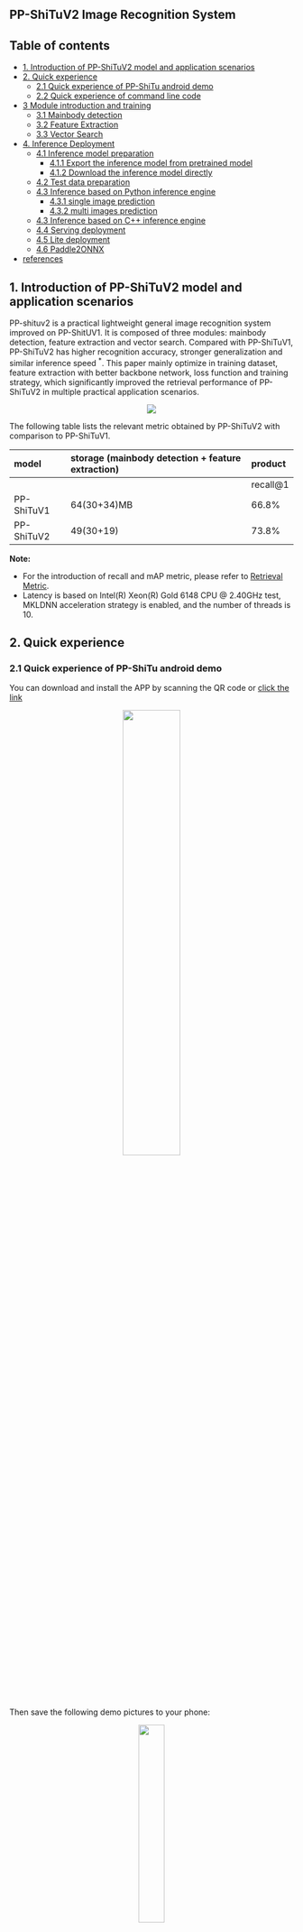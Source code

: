 ## PP-ShiTuV2 Image Recognition System

## Table of contents

- [1. Introduction of PP-ShiTuV2 model and application scenarios](#1-introduction-of-pp-shituv2-model-and-application-scenarios)
- [2. Quick experience](#2-quick-experience)
  - [2.1 Quick experience of PP-ShiTu android demo](#21-quick-experience-of-pp-shitu-android-demo)
  - [2.2 Quick experience of command line code](#22-quick-experience-of-command-line-code)
- [3 Module introduction and training](#3-module-introduction-and-training)
  - [3.1 Mainbody detection](#31-mainbody-detection)
  - [3.2 Feature Extraction](#32-feature-extraction)
  - [3.3 Vector Search](#33-vector-search)
- [4. Inference Deployment](#4-inference-deployment)
  - [4.1 Inference model preparation](#41-inference-model-preparation)
    - [4.1.1 Export the inference model from pretrained model](#411-export-the-inference-model-from-pretrained-model)
    - [4.1.2 Download the inference model directly](#412-download-the-inference-model-directly)
  - [4.2 Test data preparation](#42-test-data-preparation)
  - [4.3 Inference based on Python inference engine](#43-inference-based-on-python-inference-engine)
    - [4.3.1 single image prediction](#431-single-image-prediction)
    - [4.3.2 multi images prediction](#432-multi-images-prediction)
  - [4.3 Inference based on C++ inference engine](#43-inference-based-on-c-inference-engine)
  - [4.4 Serving deployment](#44-serving-deployment)
  - [4.5 Lite deployment](#45-lite-deployment)
  - [4.6 Paddle2ONNX](#46-paddle2onnx)
- [references](#references)

## 1. Introduction of PP-ShiTuV2 model and application scenarios

PP-shituv2 is a practical lightweight general image recognition system improved on PP-ShitUV1. It is composed of three modules: mainbody detection, feature extraction and vector search. Compared with PP-ShiTuV1, PP-ShiTuV2 has higher recognition accuracy, stronger generalization and similar inference speed <sup>*</sup>. This paper mainly optimize in training dataset, feature extraction with better backbone network, loss function and training strategy, which significantly improved the retrieval performance of PP-ShiTuV2 in multiple practical application scenarios.

<div align="center">
<img src="../../images/structure.jpg" />
</div>

The following table lists the relevant metric obtained by PP-ShiTuV2 with comparison to PP-ShiTuV1.

| model      | storage (mainbody detection + feature extraction) | product  |
| :--------- | :------------------------------------------------ | :------- |
|            |                                                   | recall@1 |
| PP-ShiTuV1 | 64(30+34)MB                                       | 66.8%    |
| PP-ShiTuV2 | 49(30+19)                                         | 73.8%    |

**Note:**
- For the introduction of recall and mAP metric, please refer to [Retrieval Metric](../algorithm_introduction/reid.md).
- Latency is based on Intel(R) Xeon(R) Gold 6148 CPU @ 2.40GHz test, MKLDNN acceleration strategy is enabled, and the number of threads is 10.

## 2. Quick experience

### 2.1 Quick experience of PP-ShiTu android demo

You can download and install the APP by scanning the QR code or [click the link](https://paddle-imagenet-models-name.bj.bcebos.com/demos/PP-ShiTu.apk)

<div align=center><img src="../../images/quick_start/android_demo/PPShiTu_qrcode.png" height="45%" width="45%"/></div>

Then save the following demo pictures to your phone:

<div align=center><img src="../../images/recognition/drink_data_demo/test_images/nongfu_spring.jpeg" width=30% height=30% /></div>

Open the installed APP, click the "**file recognition**" button below, select the above saved image, and you can get the following recognition results:

<div align=center><img src="../../images/quick_start/android_demo/android_nongfu_spring.JPG" width=30% height=30%/></div>

### 2.2 Quick experience of command line code

- First follow the commands below to install paddlepaddle and faiss
  ```shell
  # If your machine is installed with CUDA9 or CUDA10, please run the following command to install
  python3.7 -m pip install paddlepaddle-gpu -i https://mirror.baidu.com/pypi/simple

  # If your machine is CPU, please run the following command to install
  python3.7 -m pip install paddlepaddle -i https://mirror.baidu.com/pypi/simple

  # install faiss database
  python3.7 -m pip install faiss-cpu==1.7.1post2
  ```

- Then follow the command below to install the paddleclas whl package
  ```shell
  # Go to the root directory of PaddleClas
  cd PaddleClas

  # install paddleclas
  pip install -v -e .
  ```

- Then execute the following command to download and decompress the demo data, and finally execute command to quick start image recognition

  ```shell
  # Download and unzip the demo data
  wget -nc https://paddle-imagenet-models-name.bj.bcebos.com/dygraph/rec/data/drink_dataset_v2.0.tar && tar -xf drink_dataset_v2.0.tar

  # Execute the identification command
  paddleclas \
  --model_name=PP-ShiTuV2 \
  --infer_imgs=./drink_dataset_v2.0/test_images/100.jpeg \
  --index_dir=./drink_dataset_v2.0/index/ \
  --data_file=./drink_dataset_v2.0/gallery/drink_label.txt
  ```

## 3 Module introduction and training

### 3.1 Mainbody detection

Mainbody detection is a widely used detection technology. It refers to detecting the coordinate position of one or more objects in the image, and then cropping the corresponding area in the image for identification. Mainbody detection is the pre-procedure of the recognition task. The input image is recognized after mainbody detection, which can remove complex backgrounds and effectively improve the recognition accuracy.

Taking into account the detection speed, model size, detection accuracy and other factors, the lightweight model `PicoDet-LCNet_x2_5` developed by PaddleDetection was finally selected as the mainbody detection model of PP-ShiTuV2

For details on the dataset, training, evaluation, inference, etc. of the mainbody detection model, please refer to the document: [picodet_lcnet_x2_5_640_mainbody](../../en/image_recognition_pipeline/mainbody_detection_en.md).

### 3.2 Feature Extraction

Feature extraction is a key part of image recognition. It is designed to convert the input image into a fixed-dimensional feature vector for subsequent [vector search](../../en/image_recognition_pipeline/vector_search_en.md) . Taking into account the speed of the feature extraction model, model size, feature extraction performance and other factors, the [`PPLCNetV2_base`](../../en/models/PP-LCNet_en.md) developed by PaddleClas was finally selected as the feature extraction network. Compared with `PPLCNet_x2_5` used by PP-ShiTuV1, `PPLCNetV2_base` basically maintains high classification accuracy and reduces inference time by 40%<sup>*</sup>.

**Note:** <sup>*</sup>The inference environment is based on Intel(R) Xeon(R) Gold 6271C CPU @ 2.60GHz hardware platform, OpenVINO inference platform.

During the experiment, we found that we can make appropriate improvements to `PPLCNetV2_base` to achieve higher performance in recognition tasks while keeping the speed basically unchanged, including: removing `ReLU` and `FC` at the end of `PPLCNetV2_base`, change the stride of the last stage (RepDepthwiseSeparable) to 1.

For details about the dataset, training, evaluation, inference, etc. of the feature extraction model, please refer to the document: [PPLCNetV2_base_ShiTu](../../en/image_recognition_pipeline/feature_extraction_en.md).

### 3.3 Vector Search

Vector Search technology is widely used in image recognition. Its' main goal is to calculate the similarity or distance of the feature vector in the established vector database for a given query vector, and return the similarity ranking result of the candidate vector.

In the PP-ShiTuV2 recognition system, we use the [Faiss](https://github.com/facebookresearch/faiss) vector research open source library, which has good adaptability, easy installation, rich algorithms, It supports the advantages of both CPU and GPU.

For the installation and use of the Faiss vector research tool in the PP-ShiTuV2 system, please refer to the document: [vector search](../../en/image_recognition_pipeline/vector_search_en.md).

## 4. Inference Deployment

### 4.1 Inference model preparation
Paddle Inference is the native inference database of Paddle, which enabled on the server and the cloud to provide high-performance inference capabilities. Compared to making predictions based on pre-trained models directly, Paddle Inference can use MKLDNN, CUDNN, and TensorRT for prediction acceleration to achieve better inference performance. For more introduction to Paddle Inference inference engine, please refer to [Paddle Inference official website tutorial](https://www.paddlepaddle.org.cn/documentation/docs/zh/guides/infer/inference/inference_cn.html).

When using Paddle Inference for model inference, the loaded model type is the inference model. This case provides two methods to obtain the inference model. If you want to get the same result as the document, please click [Download the inference model directly](#412-download-the-inference-model-directly).

#### 4.1.1 Export the inference model from pretrained model
- Please refer to the document [Mainbody Detection Inference Model Preparation](../../en/image_recognition_pipeline/mainbody_detection_en.md), or refer to [4.1.2](#412-direct download-inference-model)

- To export the weights of the feature extraction model, you can refer to the following commands:
  ```shell
  python3.7 tools/export_model.py \
  -c ./ppcls/configs/GeneralRecognitionV2/GeneralRecognitionV2_PPLCNetV2_base.yaml \
  -o Global.pretrained_model="https://paddle-imagenet-models-name.bj.bcebos.com/dygraph/rec/models/pretrain/PPShiTuV2/general_PPLCNetV2_base_pretrained_v1.0.pdparams" \
  -o Global.save_inference_dir=deploy/models/GeneralRecognitionV2_PPLCNetV2_base`
  ```
  After executing the script, the `GeneralRecognitionV2_PPLCNetV2_base` folder will be generated under `deploy/models/` with the following file structure:

  ```log
  deploy/models/
  ├── GeneralRecognitionV2_PPLCNetV2_base
  │   ├── inference.pdiparams
  │   ├── inference.pdiparams.info
  │   └── inference.pdmodel
  ```

#### 4.1.2 Download the inference model directly

[Section 4.1.1](#411-export-the-inference-model-from-pretrained-model) provides a method to export the inference model, here we provide the exported inference model, you can download the model to the specified location and decompress it by the following command experience.

```shell
cd deploy/models

# Download the mainbody detection inference model and unzip it
wget -nc https://paddle-imagenet-models-name.bj.bcebos.com/dygraph/rec/models/inference/picodet_PPLCNet_x2_5_mainbody_lite_v1.0_infer.tar && tar -xf picodet_PPLCNet_x2_5_mainbody_lite_v1.0_infer.tar

# Download the feature extraction inference model and unzip it
wget -nc https://paddle-imagenet-models-name.bj.bcebos.com/dygraph/rec/models/inference/PP-ShiTuV2/general_PPLCNetV2_base_pretrained_v1.0_infer.tar && tar -xf general_PPLCNetV2_base_pretrained_v1.tar
```

### 4.2 Test data preparation

After preparing the mainbody detection and feature extraction models, you also need to prepare the test data as input. You can run the following commands to download and decompress the test data.

```shell
# return to ./deploy
cd ../

# Download the test data drink_dataset_v2.0 and unzip it
wget -nc https://paddle-imagenet-models-name.bj.bcebos.com/dygraph/rec/data/drink_dataset_v2.0.tar && tar -xf drink_dataset_v2.0.tar
```

### 4.3 Inference based on Python inference engine

#### 4.3.1 single image prediction

Then execute the following command to identify the single image `./drink_dataset_v2.0/test_images/100.jpeg`.

```shell
# Execute the following command to predict with GPU
python3.7 python/predict_system.py -c configs/inference_general.yaml -o Global.infer_imgs="./drink_dataset_v2.0/test_images/100.jpeg"

# Execute the following command to predict with CPU
python3.7 python/predict_system.py -c configs/inference_general.yaml -o Global.infer_imgs="./drink_dataset_v2.0/test_images/100.jpeg" -o Global.use_gpu=False
```

The final output is as follows.

```log
[{'bbox': [437, 71, 660, 728], 'rec_docs': '元气森林', 'rec_scores': 0.7740249}, {'bbox': [221, 72, 449, 701], 'rec_docs': '元气森林', 'rec_scores': 0.6950992}, {'bbox': [794, 104, 979, 652], 'rec_docs': '元气森林', 'rec_scores': 0.6305153}]
```

The recognition process supports flexible configuration. Users can choose not to use the object detection model, but directly input a single whole image into the feature extraction model, and calculate the feature vector for subsequent retrieval, thereby reducing the time-consuming of the overall recognition process. It can be achieved by the script below
```shell
# Use the following command to use the GPU for whole-image prediction
python3.7 python/predict_system.py -c configs/inference_general.yaml -o Global.det_inference_model_dir=None

# Use the following command to use the CPU for whole-image prediction
python3.7 python/predict_system.py -c configs/inference_general.yaml -o Global.use_gpu=False -o Global.det_inference_model_dir=None
```

The final output is as follows
```log
INFO: find 'Global.det_inference_model_dir' empty(), so det_predictor is disabled
[{'bbox': [0, 0, 1200, 802], 'rec_docs': '元气森林', 'rec_scores': 0.5696486}]
```

#### 4.3.2 multi images prediction

If you want to predict the images in the folder, you can directly modify the `Global.infer_imgs` field in the configuration file, or you can modify the corresponding configuration through the following -o parameter.

```shell
# Use the command below to predict with GPU
python3.7 python/predict_system.py -c configs/inference_general.yaml -o Global.infer_imgs="./drink_dataset_v2.0/test_images"
# Use the following command to predict with CPU
python3.7 python/predict_system.py -c configs/inference_general.yaml -o Global.infer_imgs="./drink_dataset_v2.0/test_images" -o Global.use_gpu=False
```

The terminal will output the recognition results of all images in the folder, as shown below.

```log
...
[{'bbox': [0, 0, 600, 600], 'rec_docs': '红牛-强化型', 'rec_scores': 0.74081033}]
Inference: 120.39852142333984 ms per batch image
[{'bbox': [0, 0, 514, 436], 'rec_docs': '康师傅矿物质水', 'rec_scores': 0.6918598}]
Inference: 32.045602798461914 ms per batch image
[{'bbox': [138, 40, 573, 1198], 'rec_docs': '乐虎功能饮料', 'rec_scores': 0.68214047}]
Inference: 113.41428756713867 ms per batch image
[{'bbox': [328, 7, 467, 272], 'rec_docs': '脉动', 'rec_scores': 0.60406065}]
Inference: 122.04337120056152 ms per batch image
[{'bbox': [242, 82, 498, 726], 'rec_docs': '味全_每日C', 'rec_scores': 0.5428652}]
Inference: 37.95266151428223 ms per batch image
[{'bbox': [437, 71, 660, 728], 'rec_docs': '元气森林', 'rec_scores': 0.7740249}, {'bbox': [221, 72, 449, 701], 'rec_docs': '元气森林', 'rec_scores': 0.6950992}, {'bbox': [794, 104, 979, 652], 'rec_docs': '元气森林', 'rec_scores': 0.6305153}]
...
```

Where `bbox` represents the bounding box of the detected mainbody, `rec_docs` represents the most similar category to the detection object in the index database, and `rec_scores` represents the corresponding similarity.

### 4.3 Inference based on C++ inference engine
PaddleClas provides an example of inference based on C++ prediction engine, you can refer to [Server-side C++ prediction](../../../deploy/cpp_shitu/readme_en.md) to complete the corresponding inference deployment. If you are using the Windows platform, you can refer to [Visual Studio 2019 Community CMake Compilation Guide](../inference_deployment/python_deploy_en.md) to complete the corresponding prediction database compilation and model prediction work.

### 4.4 Serving deployment
Paddle Serving provides high-performance, flexible and easy-to-use industrial-grade online inference services. Paddle Serving supports RESTful, gRPC, bRPC and other protocols, and provides inference solutions in a variety of heterogeneous hardware and operating system environments. For more introduction to Paddle Serving, please refer to [Paddle Serving Code Repository](https://github.com/PaddlePaddle/Serving).

PaddleClas provides an example of model serving deployment based on Paddle Serving. You can refer to [Model serving deployment](../inference_deployment/recognition_serving_deploy_en.md) to complete the corresponding deployment.

### 4.5 Lite deployment
Paddle Lite is a high-performance, lightweight, flexible and easily extensible deep learning inference framework, positioned to support multiple hardware platforms including mobile, embedded and server. For more introduction to Paddle Lite, please refer to [Paddle Lite Code Repository](https://github.com/PaddlePaddle/Paddle-Lite).

### 4.6 Paddle2ONNX
Paddle2ONNX supports converting PaddlePaddle model format to ONNX model format. The deployment of Paddle models to various inference engines can be completed through ONNX, including TensorRT/OpenVINO/MNN/TNN/NCNN, and other inference engines or hardware that support the ONNX open source format. For more introduction to Paddle2ONNX, please refer to [Paddle2ONNX Code Repository](https://github.com/PaddlePaddle/Paddle2ONNX).

PaddleClas provides an example of converting an inference model to an ONNX model and making inference prediction based on Paddle2ONNX. You can refer to [Paddle2ONNX Model Conversion and Prediction](../../../deploy/paddle2onnx/readme_en.md) to complete the corresponding deployment work.

## references
1. Schall, Konstantin, et al. "GPR1200: A Benchmark for General-Purpose Content-Based Image Retrieval." International Conference on Multimedia Modeling. Springer, Cham, 2022.
2. Luo, Hao, et al. "A strong baseline and batch normalization neck for deep person re-identification." IEEE Transactions on Multimedia 22.10 (2019): 2597-2609.
